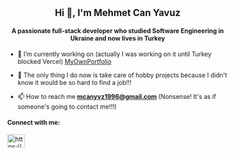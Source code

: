 <h2 align="center">Hi 👋, I'm Mehmet Can Yavuz</h2>
<h4 align="center">A passionate full-stack developer who studied Software Engineering in Ukraine and now lives in Turkey</h4>


- 🔭 I’m currently working on (actually I was working on it until Turkey blocked Vercel) [MyOwnPortfolio](https://canyavuzdb.vercel.app/)

- 🌱 The only thing I do now is take care of hobby projects because I didn't know it would be so hard to find a job!!!

- 📫 How to reach me **mcanyvz1996@gmail.com** (Nonsense! It's as if someone's going to contact me!!!)

<h4 align="left">Connect with me:</h4>
<p align="left">
<a href="https://www.linkedin.com/in/mcy96" target="blank"><img align="center" src="https://raw.githubusercontent.com/rahuldkjain/github-profile-readme-generator/master/src/images/icons/Social/linked-in-alt.svg" alt="https://www.linkedin.com/in/mcy96" height="30" width="40" /></a>
</p>

